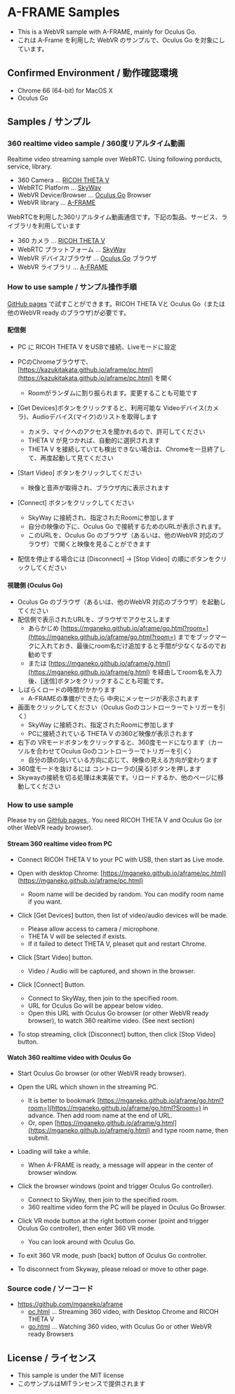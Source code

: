 # A-FRAME Samples

* This is a WebVR sample with A-FRAME, mainly for Oculus Go.
* これは A-Frame を利用した WebVR のサンプルで、Oculus Go を対象にしています。

## Confirmed Environment / 動作確認環境

* Chrome  66 (64-bit) for MacOS X
* Oculus Go 


## Samples / サンプル

### 360 realtime video sample / 360度リアルタイム動画

Realtime video streaming sample over WebRTC. Using following porducts, service, library.

* 360 Camera ... [RICOH THETA V](https://theta360.com/en/about/theta/v.html)
* WebRTC Platform ... [SkyWay](https://webrtc.ecl.ntt.com/en/)
* WebVR Device/Browser ... [Oculus Go](https://www.oculus.com/go/) Browser
* WebVR library ... [A-FRAME](https://aframe.io)

WebRTCを利用した360リアルタイム動画通信です。下記の製品、サービス、ライブラリを利用しています

* 360 カメラ ... [RICOH THETA V](https://theta360.com/ja/about/theta/v.html)
* WebRTC プラットフォーム ... [SkyWay](https://webrtc.ecl.ntt.com)
* WebVR デバイス/ブラウザ ... [Oculus Go](https://www.oculus.com/go/) ブラウザ
* WebVR ライブラリ ... [A-FRAME](https://aframe.io)

### How to use sample / サンプル操作手順

[GitHub pages](https://mganeko.github.io/aframe/) で試すことができます。RICOH THETA Vと Oculus Go（または他のWebVR ready のブラウザ)が必要です。

#### 配信側
* PC に RICOH THETA V をUSBで接続、Liveモードに設定
* PCのChromeブラウザで、 [https://kazukitakata.github.io/aframe/pc.html](https://kazukitakata.github.io/aframe/pc.html) を開く
  * Roomがランダムに割り振られます。変更することも可能です
* [Get Devices]ボタンをクリックすると、利用可能な Videoデバイス(カメラ)、Audioデバイス(マイク)のリストを取得します
  * カメラ、マイクへのアクセスを聞かれるので、許可してください
  * THETA V が見つかれば、自動的に選択されます
  * THETA V を接続していても検出できない場合は、Chromeを一旦終了して、再度起動して見てください
* [Start Video] ボタンをクリックしてください
  * 映像と音声が取得され、ブラウザ内に表示されます
* [Connect] ボタンをクリックしてください
  * SkyWay に接続され、指定されたRoomに参加します
  * 自分の映像の下に、Oculus Go で接続するためのURLが表示されます。
  * このURLを、Oculus Go のブラウザ（あるいは、他のWebVR 対応のブラウザ）で開くと映像を見ることができます

* 配信を停止する場合には [Disconnect] → [Stop Video] の順にボタンをクリックしてください

    
#### 視聴側 (Oculus Go)
* Oculus Go のブラウザ（あるいは、他のWebVR 対応のブラウザ）を起動してください
* 配信側で表示されたURLを、ブラウザでアクセスします
  * あらかじめ [https://mganeko.github.io/aframe/go.html?room=](https://mganeko.github.io/aframe/go.html?room=) までをブックマークに入れておき、最後にroom名だけ追加すると手間が少なくなるのでお勧めです
  * または [https://mganeko.github.io/aframe/g.html](https://mganeko.github.io/aframe/g.html) を経由してroom名を入力後、[送信]ボタンをクリックすることも可能です。
* しばらくロードの時間がかかります
  * A-FRAMEの準備ができたら 中央にメッセージが表示されます
* 画面をクリックしてください（Oculus Goのコントローラーでトリガーを引く）
  * SkyWay に接続され、指定されたRoomに参加します
  * PCに接続されている THETA V の360ど映像が表示されます
* 右下の VRモードボタンをクリックすると、360度モードになります（カーソルを合わせてOculus Goのコントローラーでトリガーを引く）
  * 自分の頭の向いている方向に応じて、映像の見える方向が変わります
* 360度モードを抜けるには コントローラの[戻る]ボタンを押します
* Skywayの接続を切る処理は未実装です。リロードするか、他のページに移動してください

### How to use sample

Please try on [GitHub pages ](https://mganeko.github.io/aframe/).
You need RICOH THETA V and Oculus Go (or other WebVR ready browser).

#### Stream 360 realtime video from PC
* Connect RICOH THETA V to your PC with USB, then start as Live mode.
* Open with desktop Chrome: [https://mganeko.github.io/aframe/pc.html](https://mganeko.github.io/aframe/pc.html)
  * Room name will be decided by random. You can modify room name if you want.
* Click [Get Devices] button, then list of video/audio devices will be made.
  * Please allow access to camera / microphone.
  * THETA V will be selected if exists.
  * If it failed to detect THETA V, pleaset quit and restart Chrome.
* Click [Start Video] button.
  * Video / Audio will be captured, and shown in the browser.
* Click [Connect] Button.
  * Connect to SkyWay, then join to the specified room.
  * URL for Oculus Go will be appear below video.
  * Open this URL with Oculus Go browser (or other WebVR ready browser), to watch 360 realtime video. (See next section)

* To stop streaming, click [Disconnect] button, then click [Stop Video] button.

#### Watch 360 realtime video with Oculus Go
* Start Oculus Go browser (or other WebVR ready browser).
* Open the URL which shown in the streaming PC.
  * It is better to bookmark [https://mganeko.github.io/aframe/go.html?room=](https://mganeko.github.io/aframe/go.html?Sroom=) in advance. Then add room name at the end of URL.
  * Or, open [https://mganeko.github.io/aframe/g.html](https://mganeko.github.io/aframe/g.html) and type room name, then submit.
* Loading will take a while.
  * When A-FRAME is ready, a message will appear in the center of browser window.
* Click the browser windows (point and trigger Oculus Go controller).
  * Connect to SkyWay, then join to the specified room.
  * 360 realtime video form the PC will be played in Oculus Go Browser.
* Click VR mode button at the right bottom corner (point and trigger Oculus Go controller), then enter 360 VR mode.
  * You can look around with Oculus Go.

* To exit 360 VR mode, push [back] button of Oculus Go controller.
* To disconnect from Skyway, please reload or move to other page.


### Source code / ソーコード

* https://github.com/mganeko/aframe
  * [pc.html](https://github.com/mganeko/aframe/blob/master/pc.html) ... Streaming 360 video, with Desktop Chrome and RICOH THETA V
  * [go.html](https://github.com/mganeko/aframe/blob/master/go.html) ... Watching 360 video, with Oculus Go or other WebVR ready Browsers


## License / ライセンス

* This sample is under the MIT license
* このサンプルはMITランセンスで提供されます



